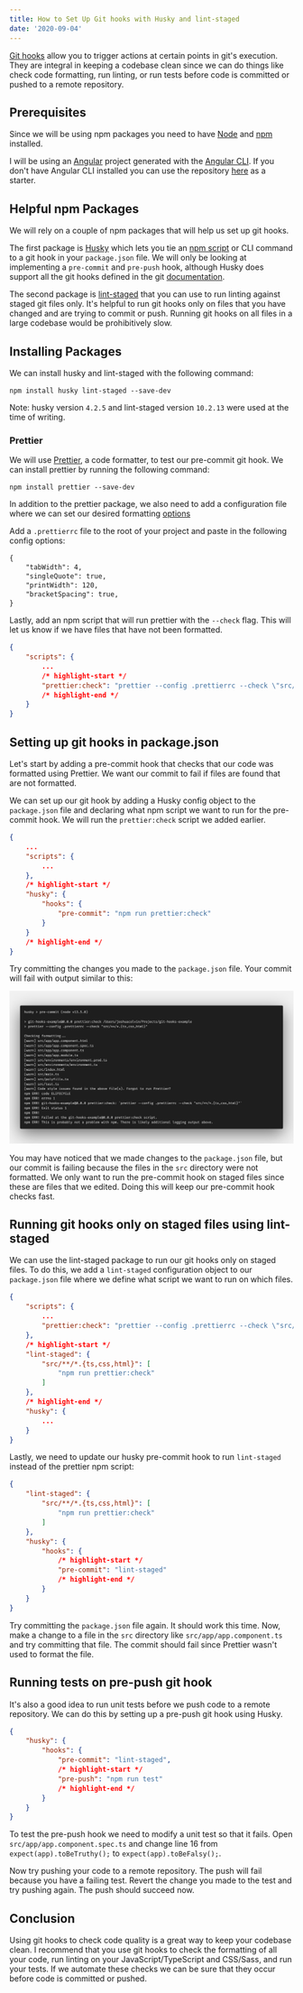 ```yaml
---
title: How to Set Up Git hooks with Husky and lint-staged
date: '2020-09-04'
---
```


[Git hooks](https://git-scm.com/docs/githooks) allow you to trigger actions at certain points in git's execution. They are integral in keeping a codebase clean since we can do things like check code formatting, run linting, or run tests before code is committed or pushed to a remote repository.

## Prerequisites

Since we will be using npm packages you need to have [Node](https://nodejs.org/en/) and [npm](https://www.npmjs.com/) installed.

I will be using an [Angular](https://angular.io/) project generated with the [Angular CLI](https://angular.io/cli). If you don't have Angular CLI installed you can use the repository [here](https://github.com/joshuacolvin/git-hooks-example) as a starter.

## Helpful npm Packages

We will rely on a couple of npm packages that will help us set up git hooks.

The first package is [Husky](https://www.npmjs.com/package/husky) which lets you tie an [npm script](https://docs.npmjs.com/misc/scripts) or CLI command to a git hook in your `package.json` file.  We will only be looking at implementing a `pre-commit` and `pre-push` hook, although Husky does support all the git hooks defined in the git [documentation](https://git-scm.com/docs/githooks#_hooks).

The second package is [lint-staged](https://www.npmjs.com/package/lint-staged) that you can use to run linting against staged git files only. It's helpful to run git hooks only on files that you have changed and are trying to commit or push. Running git hooks on all files in a large codebase would be prohibitively slow.

## Installing Packages

We can install husky and lint-staged with the following command:

```shell
npm install husky lint-staged --save-dev
```

Note: husky version `4.2.5` and lint-staged version `10.2.13` were used at the time of writing.

### Prettier

We will use [Prettier](https://prettier.io/), a code formatter, to test our pre-commit git hook. We can install prettier by running the following command:

```shell
npm install prettier --save-dev
```

In addition to the prettier package, we also need to add a configuration file where we can set our desired formatting [options](https://prettier.io/docs/en/options.html)

Add a `.prettierrc` file to the root of your project and paste in the following config options:

```text:title=.prettierrc
{
    "tabWidth": 4,
    "singleQuote": true,
    "printWidth": 120,
    "bracketSpacing": true,
}
```

Lastly, add an npm script that will run prettier with the `--check` flag. This will let us know if we have files that have not been formatted.

```json:title=package.json
{
    "scripts": {
        ...
        /* highlight-start */
        "prettier:check": "prettier --config .prettierrc --check \"src/**/*.{ts,css,html}\""
        /* highlight-end */
    }
}
```

## Setting up git hooks in package.json

Let's start by adding a pre-commit hook that checks that our code was formatted using Prettier. We want our commit to fail if files are found that are not formatted.

We can set up our git hook by adding a Husky config object to the `package.json` file and declaring what npm script we want to run for the pre-commit hook. We will run the `prettier:check` script we added earlier.

```json:title=package.json
{
    ...
    "scripts": {
        ...
    },
    /* highlight-start */
    "husky": {
        "hooks": {
            "pre-commit": "npm run prettier:check"
        }
    }
    /* highlight-end */
}
```

Try committing the changes you made to the `package.json` file. Your commit will fail with output similar to this:

![Image of git log output](../../assets/pre-commit-hook-output.png)

You may have noticed that we made changes to the `package.json` file, but our commit is failing because the files in the `src` directory were not formatted. We only want to run the pre-commit hook on staged files since these are files that we edited. Doing this will keep our pre-commit hook checks fast.

## Running git hooks only on staged files using lint-staged

We can use the lint-staged package to run our git hooks only on staged files. To do this, we add a `lint-staged` configuration object to our `package.json` file where we define what script we want to run on which files.

```json:title=package.json
{
    "scripts": {
        ...
        "prettier:check": "prettier --config .prettierrc --check \"src/**/*.{ts,css,html}\""
    },
    /* highlight-start */
    "lint-staged": {
        "src/**/*.{ts,css,html}": [
            "npm run prettier:check"
        ]
    },
    /* highlight-end */
    "husky": {
        ...
    }
}
```

Lastly, we need to update our husky pre-commit hook to run `lint-staged` instead of the prettier npm script:

```json:title=package.json
{
    "lint-staged": {
        "src/**/*.{ts,css,html}": [
            "npm run prettier:check"
        ]
    },
    "husky": {
        "hooks": {
            /* highlight-start */
            "pre-commit": "lint-staged"
            /* highlight-end */
        }
    }
}
```

Try committing the `package.json` file again. It should work this time. Now, make a change to a file in the `src` directory like `src/app/app.component.ts` and try committing that file. The commit should fail since Prettier wasn't used to format the file.

## Running tests on pre-push git hook

It's also a good idea to run unit tests before we push code to a remote repository. We can do this by setting up a pre-push git hook using Husky.

```json:title=package.json
{
    "husky": {
        "hooks": {
            "pre-commit": "lint-staged",
            /* highlight-start */
            "pre-push": "npm run test"
            /* highlight-end */
        }
    }
}
```

To test the pre-push hook we need to modify a unit test so that it fails. Open `src/app/app.component.spec.ts` and change line 16 from `expect(app).toBeTruthy();` to `expect(app).toBeFalsy();`.

Now try pushing your code to a remote repository. The push will fail because you have a failing test. Revert the change you made to the test and try pushing again. The push should succeed now.

## Conclusion

Using git hooks to check code quality is a great way to keep your codebase clean. I recommend that you use git hooks to check the formatting of all your code, run linting on your JavaScript/TypeScript and CSS/Sass, and run your tests. If we automate these checks we can be sure that they occur before code is committed or pushed.
